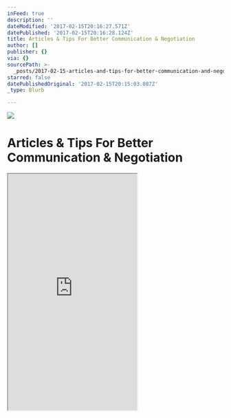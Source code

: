 ```yaml
---
inFeed: true
description: ''
dateModified: '2017-02-15T20:16:27.571Z'
datePublished: '2017-02-15T20:16:28.124Z'
title: Articles & Tips For Better Communication & Negotiation
author: []
publisher: {}
via: {}
sourcePath: >-
  _posts/2017-02-15-articles-and-tips-for-better-communication-and-negotiation.md
starred: false
datePublishedOriginal: '2017-02-15T20:15:03.087Z'
_type: Blurb

---
```

![](https://the-grid-user-content.s3-us-west-2.amazonaws.com/79779548-779b-4a0c-9504-b621adc80d94.png)

# Articles & Tips For Better Communication & Negotiation

<iframe src="https://the-grid.github.io/ed-userhtml/?g=eJy1VltPIzcUfia_4jC7agDtZJIUtEAuVUqhVAorVbTqQ1VFnvGZxOCxp7YnkK72v_fYk0kIaNkKqS-Jcq7fufg7Ge7HMfyIc6Hghgl5sRBFCbdirqoSrrQpII7HraEU6h4WBvNRlCQZV7Eo2BxtpyCXzLt0Ml0kWKTIM80xySSzVmRxrzv72MmsjcCgHEXWrSTaBaKLwK1KHEUOH13iDShJ0L6U770rslkIPbMB1-eUZfdzoyvFz9_leT6ATCIz5xJzN4BcK3feOy4f4RrlEp3I2IeJEUx-sEzZ2KIR5PGltZccwYRzWOnKgH54Wn7u667R6CUaIzhaoAYFUyscwrYQ0Mar3ELYtUsqdXbfae0BwB9IdVNnClQcCr0Ual5bBhtgJHULhJKMkHvlxe0thF47HTTXl5OfQOd15uvfbqaQC4kdOEpawySko75xsQTBR9GzNvmWhkpY5oRWfnIcF6jMqlPZ3nFHCuvigikaZJierVKbGZFiUmrrfqhGGft4hqfHrHt8zFPEPjvrn5ycspx_x4pyQBlZv8u7vTw9O42gQLfQBML7Rms4cYDDkceb2LFHFIFiBb5uETZoFC2ZFJw5pH1hZo5uFM1SydQ9hdCNbtyiVsPX2jCjsFpKv0jDRX_8u0XfWfpkhnaDpliPQZQWtAI_rErRzviWfQCFc-3E-oe3q_tF83RhRIZWKvQ4DChjBtEEu7SyQqG1-8OEktYzWpckFPfx0cYG_66EQR6Nh7ZkqjFg1tGS2vtofERDJsUYNj7Q-AwTCrkbmNqZC5Q89m-jDAVLlqL0--y1GF_eTH6ZRuNL_2z98htCSJ17PTltWgjj4wlVVm79RNFHiYCmUNGvZqZ1iiZagxbWxvV8NkBab6ri6tPk5jIaXwljHXyirG8uwbPMiwrq8M8r2GJfp38b9mntPGX_C_TpN6BPd6HvPXkzSNtoS60s2k2AQKu-ir2nRTZ227BEkdrEW3kgplHEhS0lW50rrZBWfJ3zG7FslWW0lf81Wv0d3r8_ZAaZhBJ1STxsF7qSnHjCedKUNfESVfvniY8lZg7mWnsGJua1EAPXwdggMTXW5kTufhz1RUhJWXOK9UdxQzprgMR8whPFObDUalk5HIA_SecQn3S73fJxEBHnCBYvBDEe8bEzla_k5VTrYaazrxLw7CnzOpYSPeDjKIp7241oOrRBuTvTnazEvYXYbtPPgsq_QZiESew3eDYM_Qq9b1YnrZzTahfF-r0kvpnb5-MdyzWSdjj7d2zJamkbrMlG7SSx33dYwf7Rij3YcKw4XWypGX_-F-TOJgSsuQydO9smCHWw8eupxgd5pcKlPHh_CJ8fqKf6oZP72i2M6BI8wMQYtjo4HECj9JGeK2uPP7t_jdqB5dqD2ixIAg22G5seSQKbbGy8xAPbmPRJMN0x6W9Mvhzc_VqhWR0eDpbMwPsiuyMstayj9IVWuRSZO_B7djjYtKHlX8qlv2W7h5J2-l8iDWMw" height="550" style=""></iframe>